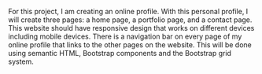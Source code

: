 For this project, I am creating an online profile. With this personal profile, I will create three pages: a home page, a portfolio page, and a contact page. This website should have responsive design that works on different devices including mobile devices. There is a navigation bar on every page of my online profile that links to the other pages on the website. This will be done using semantic HTML, Bootstrap components and the Bootstrap grid system.